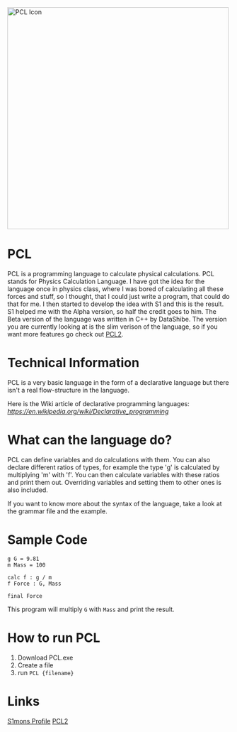 <img src="https://repository-images.githubusercontent.com/428767499/d9dbb55c-8a2c-4b55-9771-11057d71d3b1" alt="PCL Icon" width="500"/>


# PCL
PCL is a programming language to calculate physical calculations. PCL stands for Physics Calculation Language. I have got the idea for the language once in physics class, where I was bored of calculating all these forces and stuff, so I thought, that I could just write a program, that could do that for me. I then started to develop the idea with S1 and this is the result. S1 helped me with the Alpha version, so half the credit goes to him. The Beta version of the language was written in C++ by DataShibe. The version you are currently
looking at is the slim verison of the language, so if you want more features go check out [PCL2](https://www.github.com/DataShibe/PCL2).

# Technical Information
PCL is a very basic language in the form of a declarative language but there isn't a real flow-structure in the language.

Here is the Wiki article of declarative programming languages: *https://en.wikipedia.org/wiki/Declarative_programming*

# What can the language do?
PCL can define variables and do calculations with them. You can also declare different ratios of types, for example the type 'g' is calculated by multiplying 'm' with 'f'. You can then calculate variables with these ratios and print them out. Overriding variables and setting them to other ones is also included.

If you want to know more about the syntax of the language, take a look at the grammar file and the example.

# Sample Code
```
g G = 9.81
m Mass = 100

calc f : g / m 
f Force : G, Mass 

final Force
```

This program will multiply `G` with `Mass` and print the result.

# How to run PCL
1. Download PCL.exe
2. Create a file
3. run `PCL {filename}`

# Links

[S1mons Profile](https://www.github.com/S1monr3dSt0ne07)
[PCL2](https://www.github.com/DataShibe/PCL2)